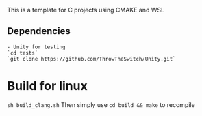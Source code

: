 This is a template for C projects using CMAKE and WSL


## Dependencies
    - Unity for testing
    `cd tests`
    `git clone https://github.com/ThrowTheSwitch/Unity.git`

# Build for linux
`sh build_clang.sh`
Then simply use `cd build && make` to recompile